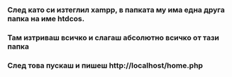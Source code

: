 ### След като си изтеглил xampp, в папката му има една друга папка на име htdcos.
### Там изтриваш всичко и слагаш абсолютно всичко от тази папка
### След това пускаш и пишеш http://localhost/home.php
